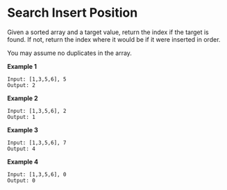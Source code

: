 # Search Insert Position

Given a sorted array and a target value, return the index if the target is found. If not, return the index where it would be if it were inserted in order.

You may assume no duplicates in the array.

**Example 1**
```
Input: [1,3,5,6], 5
Output: 2
```

**Example 2**
```
Input: [1,3,5,6], 2
Output: 1
```

**Example 3**
```
Input: [1,3,5,6], 7
Output: 4
```

**Example 4**
```
Input: [1,3,5,6], 0
Output: 0
```
